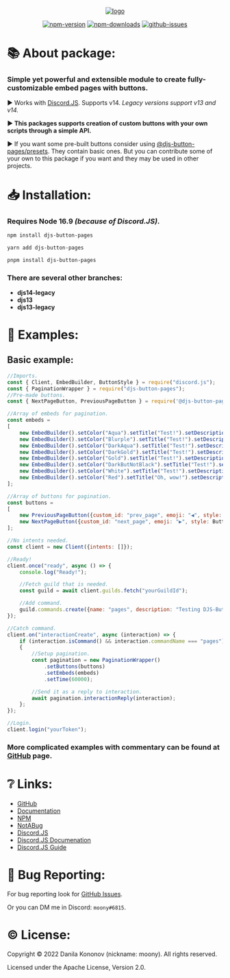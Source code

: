 <div align = "center">
    <br />
    <p>
        <a href = "https://i-moony.github.io/djs-button-pages/"><img src = "https://user-images.githubusercontent.com/80977522/174433134-54e6e9f6-b618-4d94-8552-5b5ba3c22a88.png" alt = "logo" /></a>
    </p>
    <p>
        <a href = "https://www.npmjs.com/package/djs-button-pages"><img src = "https://img.shields.io/npm/v/djs-button-pages?color=FF4433&style=flat-square" alt = "npm-version" /></a>
        <a href = "https://www.npmjs.com/package/djs-button-pages"><img src = "https://img.shields.io/npm/dt/djs-button-pages?color=FF4433&style=flat-square" alt = "npm-downloads" /></a>
        <a href = "https://github.com/i-Moony/djs-button-pages"><img src = "https://img.shields.io/github/issues/i-Moony/djs-button-pages?color=FF4433&style=flat-square" alt = "github-issues" /></a>
    </p>
</div>

# 📚 About package:
### **Simple yet powerful and extensible module to create fully-customizable embed pages with buttons.**

▶️ Works with [Discord.JS](https://www.npmjs.com/package/discord.js). Supports v14. *Legacy versions support v13 and v14.*

**▶️ This packages supports creation of custom buttons with your own scripts through a simple API.**

▶️ If you want some pre-built buttons consider using [@djs-button-pages/presets](https://www.npmjs.com/package/@djs-button-pages/presets). They contain basic ones. But you can contribute some of your own to this package if you want and they may be used in other projects.

# 📥 Installation:
### Requires Node **16.9** *(because of Discord.JS)*.

```bash
npm install djs-button-pages
```
```bash
yarn add djs-button-pages
```
```bash
pnpm install djs-button-pages
```

### There are several other branches:
- **djs14-legacy**
- **djs13**
- **djs13-legacy**

# 📃 Examples:

## Basic example:
```js
//Imports.
const { Client, EmbedBuilder, ButtonStyle } = require("discord.js");
const { PaginationWrapper } = require("djs-button-pages");
//Pre-made buttons.
const { NextPageButton, PreviousPageButton } = require('@djs-button-pages/presets');

//Array of embeds for pagination.
const embeds =
[
    new EmbedBuilder().setColor("Aqua").setTitle("Test!").setDescription("Whoosh! Your first page!"),
    new EmbedBuilder().setColor("Blurple").setTitle("Test!").setDescription("Wow! It's a second one!"),
    new EmbedBuilder().setColor("DarkAqua").setTitle("Test!").setDescription("Unbelivable! Third page is available to be bought for 20$!"),
    new EmbedBuilder().setColor("DarkGold").setTitle("Test!").setDescription("Not possible! This is my fourth page!"),
    new EmbedBuilder().setColor("Gold").setTitle("Test!").setDescription("Not probable! Special fifth page!"),
    new EmbedBuilder().setColor("DarkButNotBlack").setTitle("Test!").setDescription("Wow! Another page..."),
    new EmbedBuilder().setColor("White").setTitle("Test!").setDescription("Don't tell me that it is page number seven!"),
    new EmbedBuilder().setColor("Red").setTitle("Oh, wow!").setDescription("Looks like it is the last page("),
];

//Array of buttons for pagination.
const buttons =
[
    new PreviousPageButton({custom_id: "prev_page", emoji: "◀", style: ButtonStyle.Secondary}),
    new NextPageButton({custom_id: "next_page", emoji: "▶", style: ButtonStyle.Secondary}),
];

//No intents needed.
const client = new Client({intents: []});

//Ready!
client.once("ready", async () => {
    console.log("Ready!");

    //Fetch guild that is needed.
    const guild = await client.guilds.fetch("yourGuildId");

    //Add command.
    guild.commands.create({name: "pages", description: "Testing DJS-Button-Pages!"});
});

//Catch command.
client.on("interactionCreate", async (interaction) => {
    if (interaction.isCommand() && interaction.commandName === "pages")
    {
        //Setup pagination.
        const pagination = new PaginationWrapper()
            .setButtons(buttons)
            .setEmbeds(embeds)
            .setTime(60000);

        //Send it as a reply to interaction.
        await pagination.interactionReply(interaction);
    };
});

//Login.
client.login("yourToken");
```

### More complicated examples with commentary can be found at [GitHub](https://github.com/i-Moony/djs-button-pages) page.

# ❔ Links:
* [GitHub](https://github.com/i-Moony/djs-button-pages)
* [Documentation](https://i-moony.github.io/djs-button-pages/)
* [NPM](https://www.npmjs.com/package/djs-button-pages)
* [NotABug](https://notabug.org/m00ny/djs-button-pages)
* [Discord.JS](https://discord.js.org/)
* [Discord.JS Documenation](https://discord.js.org/#/docs/)
* [Discord.JS Guide](https://discordjs.guide/)

# 🐛 Bug Reporting:
For bug reporting look for [GitHub Issues]().

Or you can DM me in Discord: `moony#6815`.

# © License:

Copyright © 2022 Danila Kononov (nickname: moony). All rights reserved.

Licensed under the Apache License, Version 2.0.